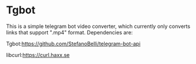 # Tgbot
This is a simple telegram bot video converter, which currently only converts links that support ".mp4" format. Dependencies are:

Tgbot:https://github.com/StefanoBelli/telegram-bot-api

libcurl:https://curl.haxx.se
